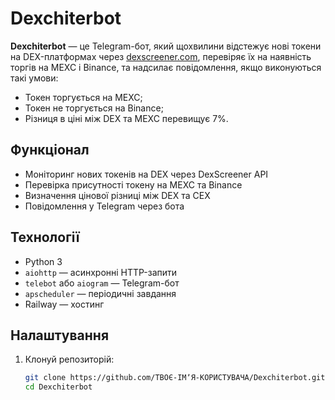 # Dexchiterbot

**Dexchiterbot** — це Telegram-бот, який щохвилини відстежує нові токени на DEX-платформах через [dexscreener.com](https://dexscreener.com), перевіряє їх на наявність торгів на MEXC і Binance, та надсилає повідомлення, якщо виконуються такі умови:

- Токен торгується на MEXC;
- Токен не торгується на Binance;
- Різниця в ціні між DEX та MEXC перевищує 7%.

## Функціонал

- Моніторинг нових токенів на DEX через DexScreener API
- Перевірка присутності токену на MEXC та Binance
- Визначення цінової різниці між DEX та CEX
- Повідомлення у Telegram через бота

## Технології

- Python 3
- `aiohttp` — асинхронні HTTP-запити
- `telebot` або `aiogram` — Telegram-бот
- `apscheduler` — періодичні завдання
- Railway — хостинг

## Налаштування

1. Клонуй репозиторій:
   ```bash
   git clone https://github.com/ТВОЄ-ІМʼЯ-КОРИСТУВАЧА/Dexchiterbot.git
   cd Dexchiterbot
